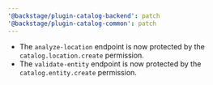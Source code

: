 ```yaml
---
'@backstage/plugin-catalog-backend': patch
'@backstage/plugin-catalog-common': patch
---
```


- The `analyze-location` endpoint is now protected by the `catalog.location.create` permission.
- The `validate-entity` endpoint is now protected by the `catalog.entity.create` permission.
